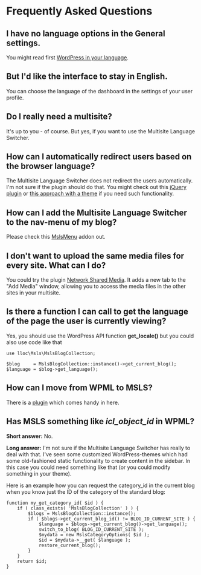 # Frequently Asked Questions

## I have no language options in the General settings. ##

You might read first [WordPress in your language](http://codex.wordpress.org/WordPress_in_Your_Language).

## But I'd like the interface to stay in English. ##

You can choose the language of the dashboard in the settings of your user profile.

## Do I really need a multisite? ##

It's up to you - of course. But yes, if you want to use the Multisite Language Switcher.

## How can I automatically redirect users based on the browser language? ##

The Multisite Language Switcher does not redirect the users automatically. I'm not sure if the plugin should do that. You might check out this [jQuery plugin](
https://github.com/danieledesantis/jquery-language-detection) or [this approach with a theme](https://github.com/oncleben31/Multisite-Language-Switcher-Theme) 
if you need such functionality.

## How can I add the Multisite Language Switcher to the nav-menu of my blog? ##

Please check this [MslsMenu](https://wordpress.org/plugins/mslsmenu/) addon out.

## I don't want to upload the same media files for every site. What can I do? ##

You could try the plugin [Network Shared Media](http://wordpress.org/plugins/network-shared-media/). It adds a new tab to the "Add Media" window, allowing you to access the media files in the other sites in your multisite.

## Is there a function I can call to get the language of the page the user is currently viewing? ##

Yes, you should use the WordPress API function **get_locale()** but you could also use code like that

    use lloc\Msls\MslsBlogCollection;
    
	$blog     = MslsBlogCollection::instance()->get_current_blog();
	$language = $blog->get_language();

## How can I move from WPML to MSLS? ##

There is a [plugin](http://wordpress.org/plugins/wpml2wpmsls/) which comes handy in here.

## Has MSLS something like _icl_object_id_ in WPML?

**Short answer:** No.

**Long answer:** I'm not sure if the Multisite Language Switcher has really to deal with that. I've seen some customized WordPress-themes which had some old-fashioned static functionality to create content in the sidebar. In this case you could need something like that (or you could modify something in your theme). 

Here is an example how you can request the category_id in the current blog when you know just the ID of the category of the standard blog:

    function my_get_category_id( $id ) {
        if ( class_exists( 'MslsBlogCollection' ) ) {
            $blogs = MslsBlogCollection::instance();
            if ( $blogs->get_current_blog_id() != BLOG_ID_CURRENT_SITE ) {
                $language = $blogs->get_current_blog()->get_language();
                switch_to_blog( BLOG_ID_CURRENT_SITE );
                $mydata = new MslsCategoryOptions( $id );
                $id = $mydata->__get( $language );
                restore_current_blog();
            }
        }
        return $id;
    }

